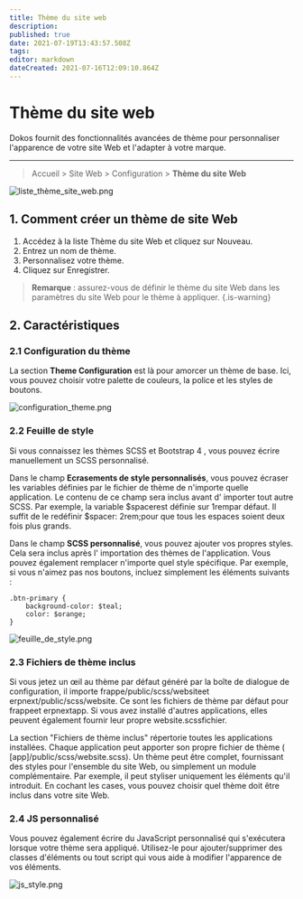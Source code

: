 ```yaml
---
title: Thème du site web
description: 
published: true
date: 2021-07-19T13:43:57.508Z
tags: 
editor: markdown
dateCreated: 2021-07-16T12:09:10.864Z
---
```


# Thème du site web

Dokos fournit des fonctionnalités avancées de thème pour personnaliser l'apparence de votre site Web et l'adapter à votre marque.

---

> Accueil > Site Web > Configuration > **Thème du site Web**

![liste_thème_site_web.png](/projects/website-theme/liste_thème_site_web.png)

## 1. Comment créer un thème de site Web 

1. Accédez à la liste Thème du site Web et cliquez sur Nouveau.
2. Entrez un nom de thème.
3. Personnalisez votre thème.
4. Cliquez sur Enregistrer.

> **Remarque** : assurez-vous de définir le thème du site Web dans les paramètres du site Web pour le thème à appliquer.
{.is-warning}

## 2. Caractéristiques

### 2.1 Configuration du thème

La section **Theme Configuration** est là pour amorcer un thème de base. Ici, vous pouvez choisir votre palette de couleurs, la police et les styles de boutons.

![configuration_theme.png](/projects/website-theme/configuration_theme.png)

### 2.2 Feuille de style

Si vous connaissez les thèmes SCSS et Bootstrap 4 , vous pouvez écrire manuellement un SCSS personnalisé.

Dans le champ **Ecrasements de style personnalisés**, vous pouvez écraser les variables définies par le fichier de thème de n'importe quelle application. Le contenu de ce champ sera inclus avant d' importer tout autre SCSS. Par exemple, la variable $spacerest définie sur 1rempar défaut. Il suffit de le redéfinir $spacer: 2rem;pour que tous les espaces soient deux fois plus grands.

Dans le champ **SCSS personnalisé**, vous pouvez ajouter vos propres styles. Cela sera inclus après l' importation des thèmes de l'application. Vous pouvez également remplacer n'importe quel style spécifique. Par exemple, si vous n'aimez pas nos boutons, incluez simplement les éléments suivants :

`````
.btn-primary {
    background-color: $teal;
    color: $orange;
}
`````
![feuille_de_style.png](/projects/website-theme/feuille_de_style.png)

### 2.3 Fichiers de thème inclus

Si vous jetez un œil au thème par défaut généré par la boîte de dialogue de configuration, il importe frappe/public/scss/websiteet erpnext/public/scss/website. Ce sont les fichiers de thème par défaut pour frappeet erpnextapp. Si vous avez installé d'autres applications, elles peuvent également fournir leur propre website.scssfichier.

La section "Fichiers de thème inclus" répertorie toutes les applications installées. Chaque application peut apporter son propre fichier de thème ( [app]/public/scss/website.scss). Un thème peut être complet, fournissant des styles pour l'ensemble du site Web, ou simplement un module complémentaire. Par exemple, il peut styliser uniquement les éléments qu'il introduit. En cochant les cases, vous pouvez choisir quel thème doit être inclus dans votre site Web.

### 2.4 JS personnalisé

Vous pouvez également écrire du JavaScript personnalisé qui s'exécutera lorsque votre thème sera appliqué. Utilisez-le pour ajouter/supprimer des classes d'éléments ou tout script qui vous aide à modifier l'apparence de vos éléments.

![js_style.png](/projects/website-theme/js_style.png)